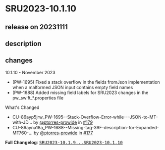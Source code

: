 # SRU2023-10.1.10

## release on 20231111

## description

## changes

10.1.10 - November 2023

* (PW-1695) Fixed a stack overflow in the fields fromJson implementation when a malformed JSON input contains empty field names
* (PW-1688) Added missing field labels for SRU2023 changes in the pw_swift_*.properties file

What's Changed

* CU-86ayp5jrw_PW-1695--Stack-Overflow-Error-while---JSON-to-MT-with-JD… by <a class="user-mention notranslate" data-hovercard-type="user" data-hovercard-url="/users/ptorres-prowide/hovercard" data-octo-click="hovercard-link-click" data-octo-dimensions="link_type:self" href="https://github.com/ptorres-prowide">@ptorres-prowide</a> in <a class="issue-link js-issue-link" data-error-text="Failed to load title" data-id="1988239875" data-permission-text="Title is private" data-url="https://github.com/prowide/prowide-core/issues/179" data-hovercard-type="pull_request" data-hovercard-url="/prowide/prowide-core/pull/179/hovercard" href="https://github.com/prowide/prowide-core/pull/179">#179</a>
* CU-86ayna18a_PW-1688--Missing-tag-39F-description-for-Expanded-MT760-… by <a class="user-mention notranslate" data-hovercard-type="user" data-hovercard-url="/users/ptorres-prowide/hovercard" data-octo-click="hovercard-link-click" data-octo-dimensions="link_type:self" href="https://github.com/ptorres-prowide">@ptorres-prowide</a> in <a class="issue-link js-issue-link" data-error-text="Failed to load title" data-id="1983966877" data-permission-text="Title is private" data-url="https://github.com/prowide/prowide-core/issues/177" data-hovercard-type="pull_request" data-hovercard-url="/prowide/prowide-core/pull/177/hovercard" href="https://github.com/prowide/prowide-core/pull/177">#177</a>

<strong>Full Changelog</strong>: <a class="commit-link" href="https://github.com/prowide/prowide-core/compare/SRU2023-10.1.9...SRU2023-10.1.10"><tt>SRU2023-10.1.9...SRU2023-10.1.10</tt></a>

